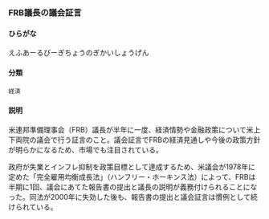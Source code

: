 <div style="display:none;">

## [あ行](securities-terms?id=あ行)
## [か行](securities-terms?id=か行)
## [さ行](securities-terms?id=さ行)
## [た行](securities-terms?id=た行)
## [な行](securities-terms?id=な行)
## [は行](securities-terms?id=は行)
## [ま行](securities-terms?id=ま行)
## [や行](securities-terms?id=や行)
## [ら行](securities-terms?id=ら行)
## [わ行](securities-terms?id=わ行)
## [英数字・記号](securities-terms?id=英数字・記号)

</div>

### FRB議長の議会証言

#### ひらがな

えふあーるびーぎちょうのぎかいしょうげん

#### 分類

`経済`

#### 説明

米連邦準備理事会（FRB）議長が半年に一度、経済情勢や金融政策について米上下両院の議会で行う証言のこと。議会証言でFRBの経済見通しや今後の政策方針が明らかになるため、市場でも注目されている。
 
政府が失業とインフレ抑制を政策目標として達成するため、米議会が1978年に定めた「完全雇用均衡成長法」（ハンフリー・ホーキンス法）によって、FRBは半期に1回、議会にあてた報告書の提出と議長の説明が義務付けられることになった。同法が2000年に失効した後も、報告書の提出と議会証言は慣例として続けられている。

